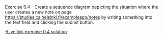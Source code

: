 Exercise 0.4 - Create a sequence diagram depicting the situation where the user creates a new note on page https://studies.cs.helsinki.fi/exampleapp/notes by writing something into the text field and clicking the submit button.

[-Live link exercise 0.4 solution](https://www.websequencediagrams.com/cgi-bin/cdraw?lz=dGl0bGUgZXhlcmNpc2UgMC40Cgpub3RlIG92ZXIgYnJvd3NlcjogCgADByBzZW5kcyBmb3JtIGRhdGEgdG8gc2VydmVyCndpdGggUE9TVCByZXF1ZXN0CmVuZCBub3RlCgA2CC0-ACYGOiBIVFRQACcGaHR0cHM6Ly9zdHVkaWVzLmNzLmhlbHNpbmtpLmZpL2V4YW1wbGVhcHAvbmV3XwBJBgCBFwoASAgKAIB_BiB2YWxpZGF0ZXMgJgCBIAVhdHMKdGhlAIEmBnJlY2VpdmVkICYgc3RvcmVzIGl0LgpUaGVuLACBPgcgcmVkaXJlY3RzIHRvAIE3BXMKcGFnZQCBQAsAYgctLT4AghQKAC4IIHRvIACBJQwAOwUAgjIJLT4AgSYJAIF6BUdFAIFRLQBHBgBrFEhUTUwgY29kAIJQGQA8Lm1haW4uY3MAZAktLT4Ag38JABIKACFJagBPGmpzAIRuH3RhcnRzIGV4ZWN1dGluZwAuCC0AgggFdGhhdACFBAhzIEpTT04AhS0GZnJvbQCFLQgAhQMgAIJ2LmRhdGEuanNvbgCCJxRbe2NvbnRlbnQ6ICJub3RlIiwgZGF0ZTogMjAyMS04LTIxVDE3OjMwOjMxLjA5OFp9Li4uLl0AhnoUAIcECQCBcwZlcyB0aGUgIGV2ZW50IGhhbmRsZXIgAIF3CG5kZXJzAIVFBiB0byBkaXNwbGF5AIcRCw&s=patent)
